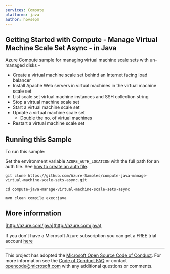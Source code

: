 ```yaml
---
services: Compute
platforms: java
author: hovsepm
---
```


## Getting Started with Compute - Manage Virtual Machine Scale Set Async - in Java ##


  Azure Compute sample for managing virtual machine scale sets with un-managed disks -
   - Create a virtual machine scale set behind an Internet facing load balancer
   - Install Apache Web servers in virtual machines in the virtual machine scale set
   - List scale set virtual machine instances and SSH collection string
   - Stop a virtual machine scale set
   - Start a virtual machine scale set
   - Update a virtual machine scale set
     - Double the no. of virtual machines
   - Restart a virtual machine scale set
 

## Running this Sample ##

To run this sample:

Set the environment variable `AZURE_AUTH_LOCATION` with the full path for an auth file. See [how to create an auth file](https://github.com/Azure/azure-libraries-for-java/blob/master/AUTH.md).

    git clone https://github.com/Azure-Samples/compute-java-manage-virtual-machine-scale-sets-async.git

    cd compute-java-manage-virtual-machine-scale-sets-async

    mvn clean compile exec:java

## More information ##

[http://azure.com/java](http://azure.com/java)

If you don't have a Microsoft Azure subscription you can get a FREE trial account [here](http://go.microsoft.com/fwlink/?LinkId=330212)

---

This project has adopted the [Microsoft Open Source Code of Conduct](https://opensource.microsoft.com/codeofconduct/). For more information see the [Code of Conduct FAQ](https://opensource.microsoft.com/codeofconduct/faq/) or contact [opencode@microsoft.com](mailto:opencode@microsoft.com) with any additional questions or comments.